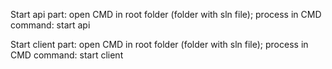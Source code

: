 Start api part:
open CMD in root folder (folder with sln file);
process in CMD command: start api

Start client part:
open CMD in root folder (folder with sln file);
process in CMD command: start client